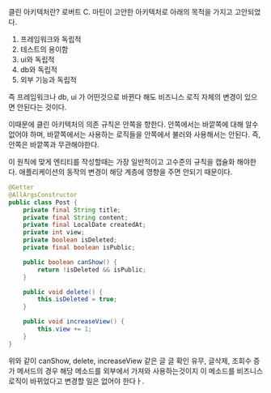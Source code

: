 클린 아키텍처란?
로버트 C. 마틴이 고안한 아키텍처로 아래의 목적을 가지고 고안되었다.
1. 프레임워크와 독립적
2. 테스트의 용이함
3. ui와 독립적
4. db와 독립적
5. 외부 기능과 독립적

즉 프레임워크나 db, ui 가 어떤것으로 바뀐다 해도 비즈니스 로직 자체의 변경이 있으면 안된다는 것이다.

이때문에 클린 아키텍처의 의존 규칙은 안쪽을 향한다.
안쪽에서는 바깥쪽에 대해 알수 없어야 하며, 바깥쪽에서는 사용하는 로직들을 안쪽에서 불러와 사용해서는 안된다.
즉, 안쪽은 바깥쪽과 무관해야한다.

이 원칙에 맞게 엔티티를 작성할때는 가장 일반적이고 고수준의 규칙을 캡슐화 해야한다. 애플리케이션의 동작의 변경이 해당 계층에 영향을 주면 안되기 때문이다.
```java
@Getter
@AllArgsConstructor
public class Post {
    private final String title;
    private final String content;
    private final LocalDate createdAt;
    private int view;
    private boolean isDeleted;
    private final boolean isPublic;

    public boolean canShow() {
        return !isDeleted && isPublic;
    }

    public void delete() {
        this.isDeleted = true;
    }

    public void increaseView() {
        this.view += 1;
    }
}
```
위와 같이 canShow, delete, increaseView 같은 글 글 확인 유무, 글삭제, 조회수 증가 메서드의 경우 해당 메소드를 외부에서 가져와 사용하는것이지 이 메소드를 비즈니스 로직이 바뀌었다고 변경할 일은 없어야 한다ㅏ.
